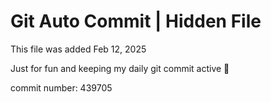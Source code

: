 # Git Auto Commit | Hidden File

This file was added Feb 12, 2025

Just for fun and keeping my daily git commit active 🤪

commit number: 439705
